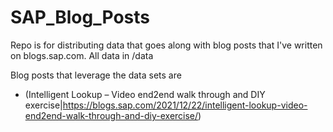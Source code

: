 # SAP_Blog_Posts

Repo is for distributing data that goes along with blog posts that I've written on blogs.sap.com. All data in /data

Blog posts that leverage the data sets are
* (Intelligent Lookup – Video end2end walk through and DIY exercise|https://blogs.sap.com/2021/12/22/intelligent-lookup-video-end2end-walk-through-and-diy-exercise/)
